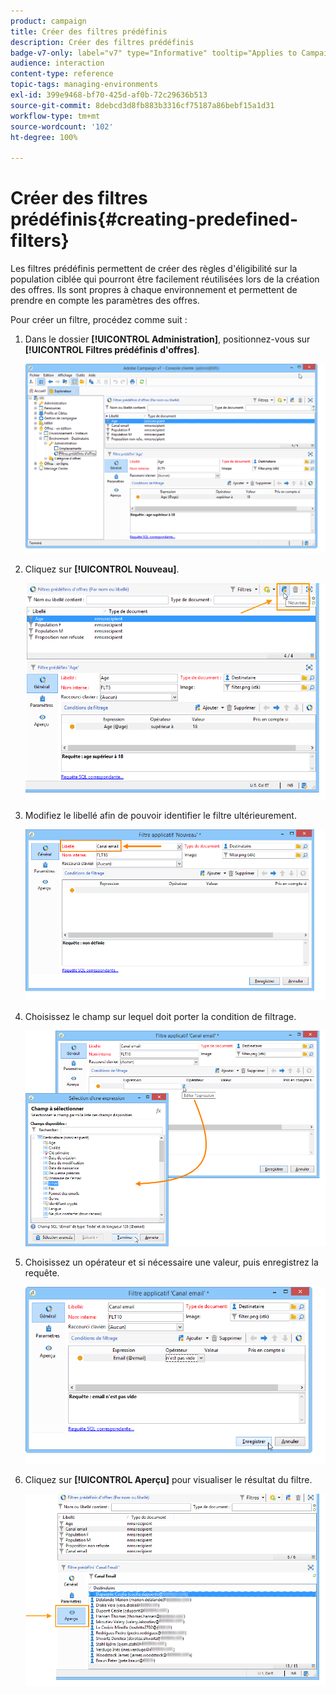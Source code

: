 ```yaml
---
product: campaign
title: Créer des filtres prédéfinis
description: Créer des filtres prédéfinis
badge-v7-only: label="v7" type="Informative" tooltip="Applies to Campaign Classic v7 only"
audience: interaction
content-type: reference
topic-tags: managing-environments
exl-id: 399e9468-bf70-425d-af0b-72c29636b513
source-git-commit: 8debcd3d8fb883b3316cf75187a86bebf15a1d31
workflow-type: tm+mt
source-wordcount: '102'
ht-degree: 100%

---
```


# Créer des filtres prédéfinis{#creating-predefined-filters}



Les filtres prédéfinis permettent de créer des règles d&#39;éligibilité sur la population ciblée qui pourront être facilement réutilisées lors de la création des offres. Ils sont propres à chaque environnement et permettent de prendre en compte les paramètres des offres.

Pour créer un filtre, procédez comme suit :

1. Dans le dossier **[!UICONTROL Administration]**, positionnez-vous sur **[!UICONTROL Filtres prédéfinis d&#39;offres]**.

   ![](assets/offer_filter_create_005.png)

1. Cliquez sur **[!UICONTROL Nouveau]**.

   ![](assets/offer_filter_create_001.png)

1. Modifiez le libellé afin de pouvoir identifier le filtre ultérieurement.

   ![](assets/offer_filter_create_002.png)

1. Choisissez le champ sur lequel doit porter la condition de filtrage.

   ![](assets/offer_filter_create_003.png)

1. Choisissez un opérateur et si nécessaire une valeur, puis enregistrez la requête.

   ![](assets/offer_filter_create_004.png)

1. Cliquez sur **[!UICONTROL Aperçu]** pour visualiser le résultat du filtre.

   ![](assets/offer_filter_create_006.png)
